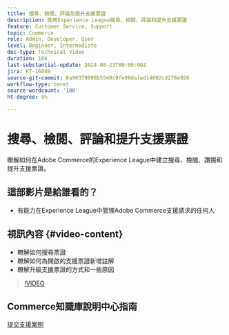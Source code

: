 ```yaml
---
title: 搜尋、檢閱、評論及提升支援票證
description: 使用Experience League搜尋、檢閱、評論和提升支援票證
feature: Customer Service, Support
topic: Commerce
role: Admin, Developer, User
level: Beginner, Intermediate
doc-type: Technical Video
duration: 186
last-substantial-update: 2024-08-23T00:00:00Z
jira: KT-16049
source-git-commit: 8a90379998b5540c9fe88dafed14002cd276e926
workflow-type: tm+mt
source-wordcount: '108'
ht-degree: 0%

---
```



# 搜尋、檢閱、評論和提升支援票證

瞭解如何在Adobe Commerce的Experience League中建立搜尋、檢閱、讚揚和提升支援票證。

## 這部影片是給誰看的？

* 有能力在Experience League中管理Adobe Commerce支援請求的任何人

## 視訊內容 {#video-content}

* 瞭解如何搜尋票證
* 瞭解如何為開啟的支援票證新增註解
* 瞭解升級支援票證的方式和一些原因

>[!VIDEO](https://video.tv.adobe.com/v/3445322?learn=on&captions=chi_hant)

## Commerce知識庫說明中心指南

[提交支援案例](https://experienceleague.adobe.com/zh-hant/docs/commerce-knowledge-base/kb/help-center-guide/magento-help-center-user-guide#support-case)

